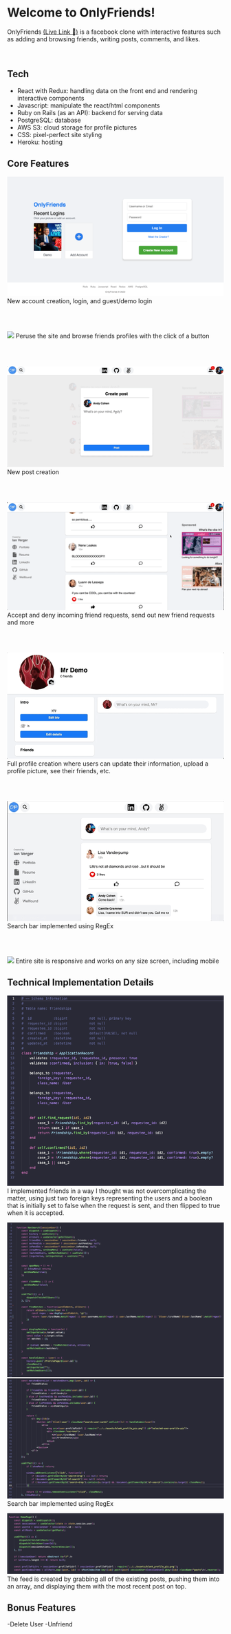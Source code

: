# Welcome to OnlyFriends!

OnlyFriends [(Live Link 🚀)](https://onlyfriends24.herokuapp.com/) is a facebook clone with interactive features such as adding and browsing friends, writing posts, comments, and likes.

<br>

## Tech

- React with Redux: handling data on the front end and rendering interactive components
- Javascript: manipulate the react/html components
- Ruby on Rails (as an API): backend for serving data
- PostgreSQL: database
- AWS S3: cloud storage for profile pictures
- CSS: pixel-perfect site styling
- Heroku: hosting

## Core Features

![](https://github.com/ianverger/onlyFriends/blob/main/app/assets/images/Screen%20Shot%202023-02-07%20at%2010.19.39%20AM.png)
New account creation, login, and guest/demo login

<br><br>

![](https://github.com/ianverger/onlyFriends/blob/main/app/assets/images/browse_friends.gif)
Peruse the site and browse friends profiles with the click of a button

<br><br>

![](https://github.com/ianverger/onlyFriends/blob/main/app/assets/images/new_post.gif)
New post creation

<br><br>

![](https://github.com/ianverger/onlyFriends/blob/main/app/assets/images/add_friend.gif)
Accept and deny incoming friend requests, send out new friend requests and more 

<br><br>

![](https://github.com/ianverger/onlyFriends/blob/main/app/assets/images/profile_pic.gif)
Full profile creation where users can update their information, upload a profile picture, see their friends, etc.

<br><br>

![](https://github.com/ianverger/onlyFriends/blob/main/app/assets/images/search_bar.gif)<br>
Search bar implemented using RegEx

<br><br>

![](https://github.com/ianverger/onlyFriends/blob/main/app/assets/images/responsive_css_2.gif)
Entire site is responsive and works on any size screen, including mobile

## Technical Implementation Details

![](https://github.com/ianverger/onlyFriends/blob/main/app/assets/images/Screen%20Shot%202023-02-07%20at%2011.45.25%20AM.png)<br>
I implemented friends in a way I thought was not overcomplicating the matter, using just two foreign keys representing the users and a boolean that is initially set to false when the request is sent, and then flipped to true when it is accepted.

![](https://github.com/ianverger/onlyFriends/blob/main/app/assets/images/Screen%20Shot%202023-02-07%20at%2011.41.47%20AM.png)
![](https://github.com/ianverger/onlyFriends/blob/main/app/assets/images/Screen%20Shot%202023-02-07%20at%2011.42.14%20AM.png)
Search bar implemented using RegEx

![](https://github.com/ianverger/onlyFriends/blob/main/app/assets/images/Screen%20Shot%202023-02-07%20at%2011.44.22%20AM.png)
The feed is created by grabbing all of the existing posts, pushing them into an array, and displaying them with the most recent post on top.

## Bonus Features

-Delete User
-Unfriend
